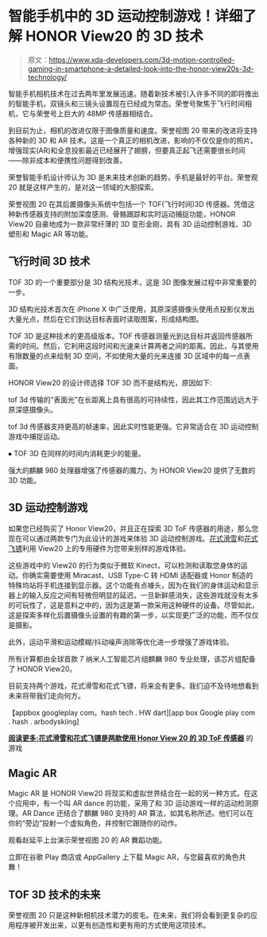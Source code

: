 # 智能手机中的 3D 运动控制游戏！详细了解 HONOR View20 的 3D 技术

> 原文：<https://www.xda-developers.com/3d-motion-controlled-gaming-in-smartphone-a-detailed-look-into-the-honor-view20s-3d-technology/>

智能手机相机技术在过去两年里发展迅速。随着新技术被引入许多不同的即将推出的智能手机，双镜头和三镜头设置现在已经成为常态。荣誉号聚焦于飞行时间相机，它与荣誉号上巨大的 48MP 传感器相结合。

到目前为止，相机的改进仅限于图像质量和速度。荣誉视图 20 带来的改进将支持各种新的 3D 和 AR 技术。这是一个真正的相机改进，影响的不仅仅是你的照片。增强现实(AR)和全息投影最近已经展开了翅膀，但要真正起飞还需要很长时间——除非成本和便携性问题得到改善。

荣誉智能手机设计师认为 3D 是未来技术创新的趋势，手机是最好的平台。荣誉观 20 就是这样产生的，是对这一领域的大胆探索。

荣誉视图 20 在其后置摄像头系统中包括一个 TOF(飞行时间)3D 传感器。凭借这种新传感器支持的附加深度感测、骨骼跟踪和实时运动捕捉功能，HONOR View20 自豪地成为一款非常纤薄的 3D 变形金刚，具有 3D 运动控制游戏、3D 塑形和 Magic AR 等功能。

## 飞行时间 3D 技术

TOF 3D 的一个重要部分是 3D 结构光技术，这是 3D 图像发展过程中非常重要的一步。

3D 结构光技术首次在 iPhone X 中广泛使用，其原深感摄像头使用点投影仪发出大量光点，然后在它们到达目标表面时读取图案，形成结构图。

TOF 3D 是这种技术的更高级版本。TOF 传感器测量光到达目标并返回传感器所需的时间。然后，它利用这段时间和光速来计算两者之间的距离。因此，与其使用有限数量的点来绘制 3D 空间，不如使用大量的光来连接 3D 区域中的每一点表面。

HONOR View20 的设计师选择 TOF 3D 而不是结构光，原因如下:

tof 3d 传输的“表面光”在长距离上具有很高的可持续性，因此其工作范围远远大于原深感摄像头。

tof 3d 传感器支持更高的帧速率，因此实时性能更强。它非常适合在 3D 运动控制游戏中捕捉运动。

⦁ TOF 3D 在同样的时间内消耗更少的能量。

强大的麒麟 980 处理器增强了传感器的魔力，为 HONOR View20 提供了无数的 3D 功能。

## 3D 运动控制游戏

如果您已经购买了 Honor View20，并且正在探索 3D ToF 传感器的用途，那么您现在可以通过两款专门为此设计的游戏来体验 3D 运动控制游戏。[花式滑雪](https://play.google.com/store/apps/details?id=com.hash.ARBodySkiing)和[花式飞镖](https://play.google.com/store/apps/details?id=com.HashTech.HwDart)利用 View20 上的专用硬件为您带来别样的游戏体验。

这些游戏中的 View20 的行为类似于微软 Kinect，可以检测和读取您身体的运动。你确实需要使用 Miracast、USB Type-C 转 HDMI 适配器或 Honor 制造的特殊坞站将手机连接到显示器。这个功能有点噱头，因为在我们的身体运动和显示器上的输入反应之间有轻微但明显的延迟。一旦新鲜感消失，这些游戏就没有太多的可玩性了，这是意料之中的，因为这是第一款采用这种硬件的设备。尽管如此，这是探索多样化后置摄像头设置的有趣的第一步，以实现更广泛的功能，而不仅仅是摄影。

此外，运动平滑和运动模糊/抖动噪声消除等优化进一步增强了游戏体验。

所有计算都由全球首款 7 纳米人工智能芯片组麒麟 980 专业处理，该芯片组配备了 HONOR View20。

目前支持两个游戏，花式滑雪和花式飞镖，将来会有更多。我们迫不及待地想看到未来将带我们走向何方。

【appbox googleplay com。hash tech . HW dart][app box Google play com . hash . arbodyskiing]

[**阅读更多:花式滑雪和花式飞镖是两款使用 Honor View 20 的 3D ToF 传感器**](https://www.xda-developers.com/fancy-skiing-darts-game-honor-view-20-3d-tof/) 的游戏

## Magic AR

Magic AR 是 HONOR View20 将现实和虚拟世界结合在一起的另一种方式。在这个应用中，有一个叫 AR dance 的功能，采用了和 3D 运动游戏一样的运动检测原理。AR Dance 还结合了麒麟 980 支持的 AR 算法，如其名称所述。他们可以在你的“旁边”投射一个虚拟角色，并控制它跟随你的动作。

观看赵延平上台演示荣誉视图 20 的 AR 舞蹈功能。

立即在谷歌 Play 商店或 AppGallery 上下载 Magic AR，与您最喜欢的角色共舞！

## TOF 3D 技术的未来

荣誉视图 20 只是这种新相机技术潜力的皮毛。在未来，我们将会看到更复杂的应用程序被开发出来，以更有创造性和更有用的方式使用这项技术。